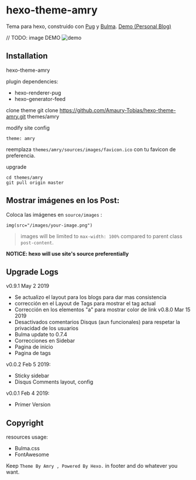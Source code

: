 # hexo-theme-amry

Tema para hexo, construido con [Pug](https://pugjs.org/api/getting-started.html) y [Bulma](https://bulma.io/). [Demo (Personal Blog)](https://blog.amaurytq.me)

// TODO: image DEMO
![demo](demo.png)

## Installation

hexo-theme-amry

plugin dependencies:

- hexo-renderer-pug
- hexo-generator-feed

clone theme
    git clone https://github.com/Amaury-Tobias/hexo-theme-amry.git themes/amry

modify site config

    theme: amry

reemplaza `themes/amry/sources/images/favicon.ico` con tu favicon de preferencia.

upgrade

    cd themes/amry
    git pull origin master


## Mostrar imágenes en los Post:

Coloca las imágenes en `source/images` :

    img(src="/images/your-image.png")

> images will be limited to `max-width: 100%` compared to parent class `post-content`.

**NOTICE: hexo will use site's source preferentially**

## Upgrade Logs
v0.9.1 May 2 2019
- Se actualizo el layout para los blogs para dar mas consistencia
- corrección en el Layout de Tags para mostrar el tag actual
- Corrección en los elementos "a" para mostrar color de link
v0.8.0 Mar 15 2019
- Desactivados comentarios Disqus (aun funcionales) para respetar la privacidad de los usuarios
- Bulma update to 0.7.4
- Correcciones en Sidebar
- Pagina de inicio
- Pagina de tags

v0.0.2 Feb 5 2019:
- Sticky sidebar
- Disqus Comments layout, config

v0.0.1 Feb 4 2019:
- Primer Version 

## Copyright

resources usage:

- Bulma.css
- FontAwesome

Keep `Theme By Amry , Powered By Hexo.` in footer and do whatever you want.
